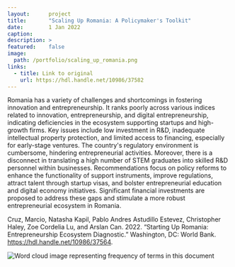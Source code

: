 ```yaml
---
layout:      project
title:       "Scaling Up Romania: A Policymaker's Toolkit"
date:        1 Jan 2022
caption:     
description: >
featured:    false
image: 
  path: /portfolio/scaling_up_romania.png
links:
  - title: Link to original
    url: https://hdl.handle.net/10986/37582
---
```


Romania has a variety of challenges and shortcomings in fostering innovation and
entrepreneurship. It ranks poorly across various indices related to innovation,
entrepreneurship, and digital entrepreneurship, indicating deficiencies in the
ecosystem supporting startups and high-growth firms. Key issues include low
investment in R&D, inadequate intellectual property protection, and limited
access to financing, especially for early-stage ventures. The country's
regulatory environment is cumbersome, hindering entrepreneurial activities.
Moreover, there is a disconnect in translating a high number of STEM graduates
into skilled R&D personnel within businesses. Recommendations focus on policy
reforms to enhance the functionality of support instruments, improve
regulations, attract talent through startup visas, and bolster entrepreneurial
education and digital economy initiatives. Significant financial investments are
proposed to address these gaps and stimulate a more robust entrepreneurial
ecosystem in Romania.
 
 Cruz, Marcio, Natasha Kapil, Pablo Andres Astudillo Estevez,
 Christopher Haley, Zoe Cordelia Lu, and Arslan Can. 2022. “Starting
 Up Romania: Entrepreneurship Ecosystem Diagnostic.” Washington, DC:
 World Bank. <https://hdl.handle.net/10986/37564>.

![Word cloud image representing frequency of terms in this document](/portfolio/scaling_up_romania_word_cloud.png "Scaling up Romania Word Cloud")

